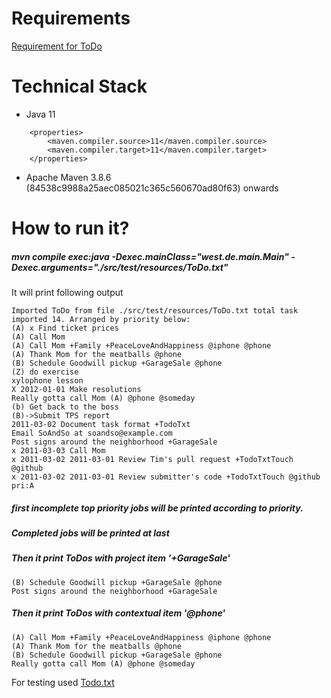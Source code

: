 # Requirements 
[Requirement for ToDo](https://github.com/todotxt/todo.txt)

# Technical Stack
* Java 11

```
	<properties>
		<maven.compiler.source>11</maven.compiler.source>
		<maven.compiler.target>11</maven.compiler.target>
	</properties>
```

* Apache Maven 3.8.6 (84538c9988a25aec085021c365c560670ad80f63) onwards

# How to run it?

##### mvn compile exec:java -Dexec.mainClass="west.de.main.Main" -Dexec.arguments="./src/test/resources/ToDo.txt"

It will print following output

```
Imported ToDo from file ./src/test/resources/ToDo.txt total task imported 14. Arranged by priority below:
(A) x Find ticket prices
(A) Call Mom
(A) Call Mom +Family +PeaceLoveAndHappiness @iphone @phone
(A) Thank Mom for the meatballs @phone
(B) Schedule Goodwill pickup +GarageSale @phone
(Z) do exercise
xylophone lesson
X 2012-01-01 Make resolutions
Really gotta call Mom (A) @phone @someday
(b) Get back to the boss
(B)->Submit TPS report
2011-03-02 Document task format +TodoTxt
Email SoAndSo at soandso@example.com
Post signs around the neighborhood +GarageSale
x 2011-03-03 Call Mom
x 2011-03-02 2011-03-01 Review Tim's pull request +TodoTxtTouch @github
x 2011-03-02 2011-03-01 Review submitter's code +TodoTxtTouch @github pri:A
```
##### first incomplete top priority jobs will be printed according to priority. 
##### Completed jobs will be printed at last

##### Then it print ToDos with project item '+GarageSale'

```
(B) Schedule Goodwill pickup +GarageSale @phone
Post signs around the neighborhood +GarageSale
```

##### Then it print ToDos with contextual item '@phone'

```
(A) Call Mom +Family +PeaceLoveAndHappiness @iphone @phone
(A) Thank Mom for the meatballs @phone
(B) Schedule Goodwill pickup +GarageSale @phone
Really gotta call Mom (A) @phone @someday
```

For testing used [Todo.txt](./src/test/resources/ToDo.txt)